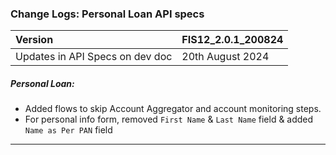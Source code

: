 ### Change Logs:  Personal Loan API specs

| Version                         | FIS12_2.0.1_200824 |
| :------------------------------ | :----------------- |
| Updates in API Specs on dev doc | 20th August 2024      |

##### Personal Loan:

- Added flows to skip Account Aggregator and account monitoring steps.
- For personal info form, removed `First Name` & `Last Name` field & added `Name as Per PAN` field

---

#####